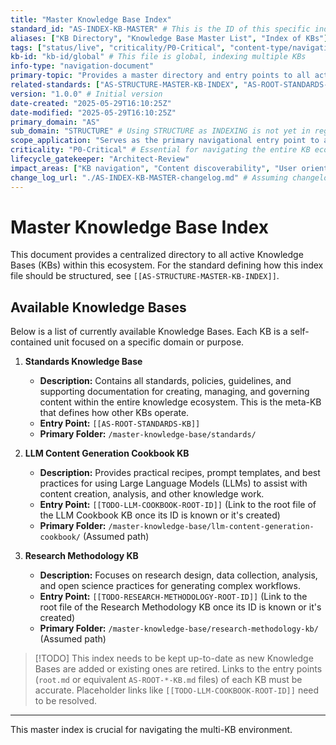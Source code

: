 ```yaml
---
title: "Master Knowledge Base Index"
standard_id: "AS-INDEX-KB-MASTER" # This is the ID of this specific index document
aliases: ["KB Directory", "Knowledge Base Master List", "Index of KBs"]
tags: ["status/live", "criticality/P0-Critical", "content-type/navigation-document", "topic/indexing", "topic/architecture", "kb-master-index"]
kb-id: "kb-id/global" # This file is global, indexing multiple KBs
info-type: "navigation-document"
primary-topic: "Provides a master directory and entry points to all active Knowledge Bases (KBs) within the ecosystem."
related-standards: ["AS-STRUCTURE-MASTER-KB-INDEX", "AS-ROOT-STANDARDS-KB"] # Links to the standard defining this type of file, and the root of the standards KB.
version: "1.0.0" # Initial version
date-created: "2025-05-29T16:10:25Z"
date-modified: "2025-05-29T16:10:25Z"
primary_domain: "AS"
sub_domain: "STRUCTURE" # Using STRUCTURE as INDEXING is not yet in registry for AS. Consider adding.
scope_application: "Serves as the primary navigational entry point to all distinct Knowledge Bases."
criticality: "P0-Critical" # Essential for navigating the entire KB ecosystem.
lifecycle_gatekeeper: "Architect-Review"
impact_areas: ["KB navigation", "Content discoverability", "User orientation", "Onboarding"]
change_log_url: "./AS-INDEX-KB-MASTER-changelog.md" # Assuming changelog is in the same directory
---
```


# Master Knowledge Base Index

This document provides a centralized directory to all active Knowledge Bases (KBs) within this ecosystem. For the standard defining how this index file should be structured, see `[[AS-STRUCTURE-MASTER-KB-INDEX]]`.

## Available Knowledge Bases

Below is a list of currently available Knowledge Bases. Each KB is a self-contained unit focused on a specific domain or purpose.

1.  **Standards Knowledge Base**
    *   **Description:** Contains all standards, policies, guidelines, and supporting documentation for creating, managing, and governing content within the entire knowledge ecosystem. This is the meta-KB that defines how other KBs operate.
    *   **Entry Point:** `[[AS-ROOT-STANDARDS-KB]]`
    *   **Primary Folder:** `/master-knowledge-base/standards/`

2.  **LLM Content Generation Cookbook KB**
    *   **Description:** Provides practical recipes, prompt templates, and best practices for using Large Language Models (LLMs) to assist with content creation, analysis, and other knowledge work.
    *   **Entry Point:** `[[TODO-LLM-COOKBOOK-ROOT-ID]]` (Link to the root file of the LLM Cookbook KB once its ID is known or it's created)
    *   **Primary Folder:** `/master-knowledge-base/llm-content-generation-cookbook/` (Assumed path)

3.  **Research Methodology KB**
    *   **Description:** Focuses on research design, data collection, analysis, and open science practices for generating complex workflows.
    *   **Entry Point:** `[[TODO-RESEARCH-METHODOLOGY-ROOT-ID]]` (Link to the root file of the Research Methodology KB once its ID is known or it's created)
    *   **Primary Folder:** `/master-knowledge-base/research-methodology-kb/` (Assumed path)

> [!TODO] This index needs to be kept up-to-date as new Knowledge Bases are added or existing ones are retired. Links to the entry points (`root.md` or equivalent `AS-ROOT-*-KB.md` files) of each KB must be accurate. Placeholder links like `[[TODO-LLM-COOKBOOK-ROOT-ID]]` need to be resolved.

---
This master index is crucial for navigating the multi-KB environment.
